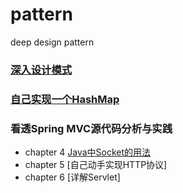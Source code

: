 # pattern
deep design pattern

### [深入设计模式](https://github.com/Zychaowill/pattern/tree/master/src/com/jangz/pattern)

### [自己实现一个HashMap](https://github.com/Zychaowill/pattern/tree/master/src/com/jangz/structure/map)

### 看透Spring MVC源代码分析与实践

- chapter 4 [Java中Socket的用法](https://github.com/Zychaowill/pattern/tree/master/src/com/jangz/socket)
- chapter 5 [自己动手实现HTTP协议]
- chapter 6 [详解Servlet]